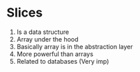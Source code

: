 # Slices

1. Is a data structure
2. Array under the hood
3. Basically array is in the abstraction layer
4. More powerful than arrays
5. Related to databases (Very imp)
